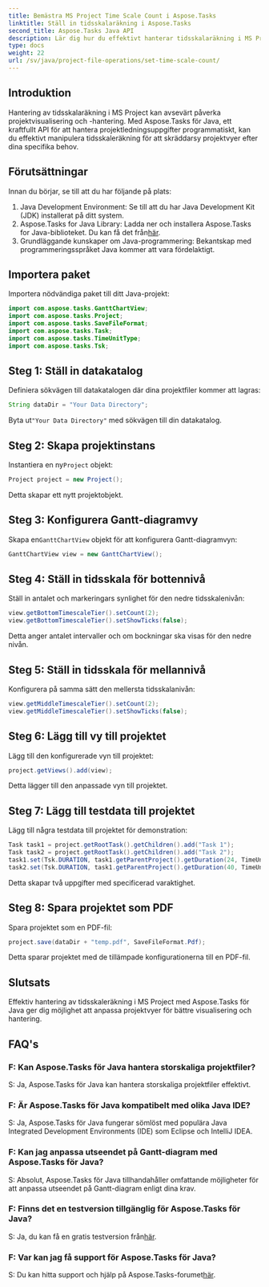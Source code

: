 ```yaml
---
title: Bemästra MS Project Time Scale Count i Aspose.Tasks
linktitle: Ställ in tidsskalaräkning i Aspose.Tasks
second_title: Aspose.Tasks Java API
description: Lär dig hur du effektivt hanterar tidsskalaräkning i MS Project med Aspose.Tasks för Java. Optimera projektvisualisering och hantering utan ansträngning.
type: docs
weight: 22
url: /sv/java/project-file-operations/set-time-scale-count/
---
```

## Introduktion
Hantering av tidsskalaräkning i MS Project kan avsevärt påverka projektvisualisering och -hantering. Med Aspose.Tasks för Java, ett kraftfullt API för att hantera projektledningsuppgifter programmatiskt, kan du effektivt manipulera tidsskaleräkning för att skräddarsy projektvyer efter dina specifika behov.
## Förutsättningar
Innan du börjar, se till att du har följande på plats:
1. Java Development Environment: Se till att du har Java Development Kit (JDK) installerat på ditt system.
2.  Aspose.Tasks for Java Library: Ladda ner och installera Aspose.Tasks for Java-biblioteket. Du kan få det från[här](https://releases.aspose.com/tasks/java/).
3. Grundläggande kunskaper om Java-programmering: Bekantskap med programmeringsspråket Java kommer att vara fördelaktigt.

## Importera paket
Importera nödvändiga paket till ditt Java-projekt:
```java
import com.aspose.tasks.GanttChartView;
import com.aspose.tasks.Project;
import com.aspose.tasks.SaveFileFormat;
import com.aspose.tasks.Task;
import com.aspose.tasks.TimeUnitType;
import com.aspose.tasks.Tsk;
```

## Steg 1: Ställ in datakatalog
Definiera sökvägen till datakatalogen där dina projektfiler kommer att lagras:
```java
String dataDir = "Your Data Directory";
```
 Byta ut`"Your Data Directory"` med sökvägen till din datakatalog.
## Steg 2: Skapa projektinstans
 Instantiera en ny`Project` objekt:
```java
Project project = new Project();
```
Detta skapar ett nytt projektobjekt.
## Steg 3: Konfigurera Gantt-diagramvy
 Skapa en`GanttChartView` objekt för att konfigurera Gantt-diagramvyn:
```java
GanttChartView view = new GanttChartView();
```
## Steg 4: Ställ in tidsskala för bottennivå
Ställ in antalet och markeringars synlighet för den nedre tidsskalenivån:
```java
view.getBottomTimescaleTier().setCount(2);
view.getBottomTimescaleTier().setShowTicks(false);
```
Detta anger antalet intervaller och om bockningar ska visas för den nedre nivån.
## Steg 5: Ställ in tidsskala för mellannivå
Konfigurera på samma sätt den mellersta tidsskalanivån:
```java
view.getMiddleTimescaleTier().setCount(2);
view.getMiddleTimescaleTier().setShowTicks(false);
```
## Steg 6: Lägg till vy till projektet
Lägg till den konfigurerade vyn till projektet:
```java
project.getViews().add(view);
```
Detta lägger till den anpassade vyn till projektet.
## Steg 7: Lägg till testdata till projektet
Lägg till några testdata till projektet för demonstration:
```java
Task task1 = project.getRootTask().getChildren().add("Task 1");
Task task2 = project.getRootTask().getChildren().add("Task 2");
task1.set(Tsk.DURATION, task1.getParentProject().getDuration(24, TimeUnitType.Hour));
task2.set(Tsk.DURATION, task1.getParentProject().getDuration(40, TimeUnitType.Hour));
```
Detta skapar två uppgifter med specificerad varaktighet.
## Steg 8: Spara projektet som PDF
Spara projektet som en PDF-fil:
```java
project.save(dataDir + "temp.pdf", SaveFileFormat.Pdf);
```
Detta sparar projektet med de tillämpade konfigurationerna till en PDF-fil.

## Slutsats
Effektiv hantering av tidsskaleräkning i MS Project med Aspose.Tasks för Java ger dig möjlighet att anpassa projektvyer för bättre visualisering och hantering.
## FAQ's
### F: Kan Aspose.Tasks för Java hantera storskaliga projektfiler?
S: Ja, Aspose.Tasks för Java kan hantera storskaliga projektfiler effektivt.
### F: Är Aspose.Tasks för Java kompatibelt med olika Java IDE?
S: Ja, Aspose.Tasks för Java fungerar sömlöst med populära Java Integrated Development Environments (IDE) som Eclipse och IntelliJ IDEA.
### F: Kan jag anpassa utseendet på Gantt-diagram med Aspose.Tasks för Java?
S: Absolut, Aspose.Tasks för Java tillhandahåller omfattande möjligheter för att anpassa utseendet på Gantt-diagram enligt dina krav.
### F: Finns det en testversion tillgänglig för Aspose.Tasks för Java?
 S: Ja, du kan få en gratis testversion från[här](https://releases.aspose.com/).
### F: Var kan jag få support för Aspose.Tasks för Java?
 S: Du kan hitta support och hjälp på Aspose.Tasks-forumet[här](https://forum.aspose.com/c/tasks/15).